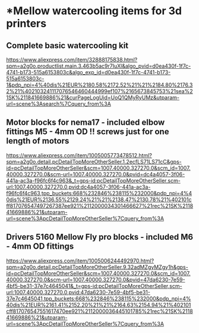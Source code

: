 # *Mellow watercooling items for 3d printers

## Complete basic watercooling kit

https://www.aliexpress.com/item/32888175838.html?spm=a2g0o.productlist.main.3.463b5ac9r7IuXl&algo_pvid=d0ea430f-1f7c-4741-b173-515a6153803c&algo_exp_id=d0ea430f-1f7c-4741-b173-515a6153803c-1&pdp_npi=4%40dis%21EUR%2180.58%2172.52%21%21%2184.80%2176.32%21%402103241117076546460444999ef107%2165673845753%21sea%21SK%211841669886%21&curPageLogUid=UoQ1QMyRyUMz&utparam-url=scene%3Asearch%7Cquery_from%3A

## Motor blocks for nema17 - included elbow fittings M5 - 4mm OD !! screws just for one length of motors

https://www.aliexpress.com/item/1005005773478512.html?spm=a2g0o.detail.pcDetailTopMoreOtherSeller.1.2ecfLS71LS71cC&gps-id=pcDetailTopMoreOtherSeller&scm=1007.40000.327270.0&scm_id=1007.40000.327270.0&scm-url=1007.40000.327270.0&pvid=dc4a4057-3f06-441a-ac3a-f96fc6f4c963&_t=gps-id:pcDetailTopMoreOtherSeller,scm-url:1007.40000.327270.0,pvid:dc4a4057-3f06-441a-ac3a-f96fc6f4c963,tpp_buckets:668%232846%238115%232000&pdp_npi=4%40dis%21EUR%2136.55%2129.24%21%21%2138.47%2130.78%21%402101cff817076547497267387ee921%2112000034301466627%21rec%21SK%211841669886%21&utparam-url=scene%3ApcDetailTopMoreOtherSeller%7Cquery_from%3A

## Drivers 5160 Mellow Fly pro blocks - included M6 - 4mm OD fittings

https://www.aliexpress.com/item/1005006244492970.html?spm=a2g0o.detail.pcDetailTopMoreOtherSeller.9.32adMZgyMZgy1h&gps-id=pcDetailTopMoreOtherSeller&scm=1007.40000.327270.0&scm_id=1007.40000.327270.0&scm-url=1007.40000.327270.0&pvid=47da6230-7e59-4bf5-be31-37e7c4645041&_t=gps-id:pcDetailTopMoreOtherSeller,scm-url:1007.40000.327270.0,pvid:47da6230-7e59-4bf5-be31-37e7c4645041,tpp_buckets:668%232846%238115%232000&pdp_npi=4%40dis%21EUR%2161.41%2152.20%21%21%2164.63%2154.94%21%402101cff817076547551617470ee921%2112000036445101785%21rec%21SK%211841669886%21&utparam-url=scene%3ApcDetailTopMoreOtherSeller%7Cquery_from%3A

